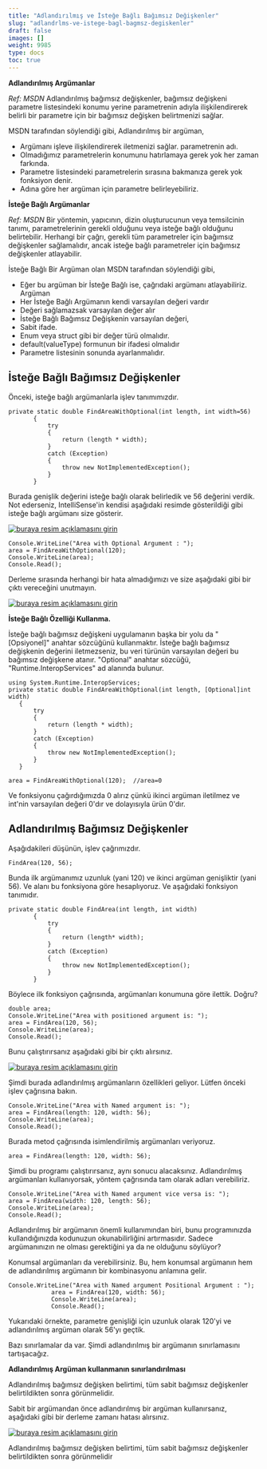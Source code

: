 ```yaml
---
title: "Adlandırılmış ve İsteğe Bağlı Bağımsız Değişkenler"
slug: "adlandrlms-ve-istege-bagl-bagmsz-degiskenler"
draft: false
images: []
weight: 9985
type: docs
toc: true
---
```


**Adlandırılmış Argümanlar**

*Ref: MSDN* Adlandırılmış bağımsız değişkenler, bağımsız değişkeni parametre listesindeki konumu yerine parametrenin adıyla ilişkilendirerek belirli bir parametre için bir bağımsız değişken belirtmenizi sağlar.

MSDN tarafından söylendiği gibi, Adlandırılmış bir argüman,

- Argümanı işleve ilişkilendirerek iletmenizi sağlar.
parametrenin adı.
- Olmadığımız parametrelerin konumunu hatırlamaya gerek yok
her zaman farkında.
- Parametre listesindeki parametrelerin sırasına bakmanıza gerek yok
fonksiyon denir.
- Adına göre her argüman için parametre belirleyebiliriz.

**İsteğe Bağlı Argümanlar**

*Ref: MSDN* Bir yöntemin, yapıcının, dizin oluşturucunun veya temsilcinin tanımı, parametrelerinin gerekli olduğunu veya isteğe bağlı olduğunu belirtebilir. Herhangi bir çağrı, gerekli tüm parametreler için bağımsız değişkenler sağlamalıdır, ancak isteğe bağlı parametreler için bağımsız değişkenler atlayabilir.

İsteğe Bağlı Bir Argüman olan MSDN tarafından söylendiği gibi,

- Eğer bu argüman bir İsteğe Bağlı ise, çağrıdaki argümanı atlayabiliriz.
Argüman
- Her İsteğe Bağlı Argümanın kendi varsayılan değeri vardır
- Değeri sağlamazsak varsayılan değer alır
- İsteğe Bağlı Bağımsız Değişkenin varsayılan değeri,
- Sabit ifade.
- Enum veya struct gibi bir değer türü olmalıdır.
- default(valueType) formunun bir ifadesi olmalıdır
- Parametre listesinin sonunda ayarlanmalıdır.

## İsteğe Bağlı Bağımsız Değişkenler
Önceki, isteğe bağlı argümanlarla işlev tanımımızdır.

    private static double FindAreaWithOptional(int length, int width=56)
           {
               try
               {
                   return (length * width);
               }
               catch (Exception)
               {
                   throw new NotImplementedException();
               }
           }

Burada genişlik değerini isteğe bağlı olarak belirledik ve 56 değerini verdik. Not ederseniz, IntelliSense'in kendisi aşağıdaki resimde gösterildiği gibi isteğe bağlı argümanı size gösterir.

[![buraya resim açıklamasını girin][1]][1]

    Console.WriteLine("Area with Optional Argument : ");
    area = FindAreaWithOptional(120);
    Console.WriteLine(area);
    Console.Read();

Derleme sırasında herhangi bir hata almadığımızı ve size aşağıdaki gibi bir çıktı vereceğini unutmayın.

[![buraya resim açıklamasını girin][2]][2]



**İsteğe Bağlı Özelliği Kullanma.**

İsteğe bağlı bağımsız değişkeni uygulamanın başka bir yolu da "[Opsiyonel]" anahtar sözcüğünü kullanmaktır. İsteğe bağlı bağımsız değişkenin değerini iletmezseniz, bu veri türünün varsayılan değeri bu bağımsız değişkene atanır. "Optional" anahtar sözcüğü, "Runtime.InteropServices" ad alanında bulunur.

    using System.Runtime.InteropServices;  
    private static double FindAreaWithOptional(int length, [Optional]int width)
       {
           try
           {
               return (length * width);
           }
           catch (Exception)
           {
               throw new NotImplementedException();
           }
       } 

    area = FindAreaWithOptional(120);  //area=0
Ve fonksiyonu çağırdığımızda 0 alırız çünkü ikinci argüman iletilmez ve int'nin varsayılan değeri 0'dır ve dolayısıyla ürün 0'dır.
    


[1]: http://i.stack.imgur.com/Uaszw.png
[2]: http://i.stack.imgur.com/3BWQA.png

## Adlandırılmış Bağımsız Değişkenler
Aşağıdakileri düşünün, işlev çağrımızdır.

    FindArea(120, 56);
Bunda ilk argümanımız uzunluk (yani 120) ve ikinci argüman genişliktir (yani 56). Ve alanı bu fonksiyona göre hesaplıyoruz. Ve aşağıdaki fonksiyon tanımıdır.

    private static double FindArea(int length, int width)
           {
               try
               {
                   return (length* width);
               }
               catch (Exception)
               {
                   throw new NotImplementedException();
               }
           }

Böylece ilk fonksiyon çağrısında, argümanları konumuna göre ilettik. Doğru?

    double area;
    Console.WriteLine("Area with positioned argument is: ");
    area = FindArea(120, 56);
    Console.WriteLine(area);
    Console.Read();
Bunu çalıştırırsanız aşağıdaki gibi bir çıktı alırsınız.

[![buraya resim açıklamasını girin][1]][1]

Şimdi burada adlandırılmış argümanların özellikleri geliyor. Lütfen önceki işlev çağrısına bakın.


    Console.WriteLine("Area with Named argument is: ");
    area = FindArea(length: 120, width: 56);
    Console.WriteLine(area);
    Console.Read();

Burada metod çağrısında isimlendirilmiş argümanları veriyoruz.

    area = FindArea(length: 120, width: 56);
Şimdi bu programı çalıştırırsanız, aynı sonucu alacaksınız. Adlandırılmış argümanları kullanıyorsak, yöntem çağrısında tam olarak adları verebiliriz.

    Console.WriteLine("Area with Named argument vice versa is: ");
    area = FindArea(width: 120, length: 56);
    Console.WriteLine(area);
    Console.Read();

Adlandırılmış bir argümanın önemli kullanımından biri, bunu programınızda kullandığınızda kodunuzun okunabilirliğini artırmasıdır. Sadece argümanınızın ne olması gerektiğini ya da ne olduğunu söylüyor?

Konumsal argümanları da verebilirsiniz. Bu, hem konumsal argümanın hem de adlandırılmış argümanın bir kombinasyonu anlamına gelir.

    Console.WriteLine("Area with Named argument Positional Argument : ");
                area = FindArea(120, width: 56);
                Console.WriteLine(area);
                Console.Read();

Yukarıdaki örnekte, parametre genişliği için uzunluk olarak 120'yi ve adlandırılmış argüman olarak 56'yı geçtik.

Bazı sınırlamalar da var. Şimdi adlandırılmış bir argümanın sınırlamasını tartışacağız.

**Adlandırılmış Argüman kullanmanın sınırlandırılması**

Adlandırılmış bağımsız değişken belirtimi, tüm sabit bağımsız değişkenler belirtildikten sonra görünmelidir.

Sabit bir argümandan önce adlandırılmış bir argüman kullanırsanız, aşağıdaki gibi bir derleme zamanı hatası alırsınız.

[![buraya resim açıklamasını girin][2]][2]

Adlandırılmış bağımsız değişken belirtimi, tüm sabit bağımsız değişkenler belirtildikten sonra görünmelidir


[1]: http://i.stack.imgur.com/aCYyR.png
[2]: http://i.stack.imgur.com/n8z4Y.png

